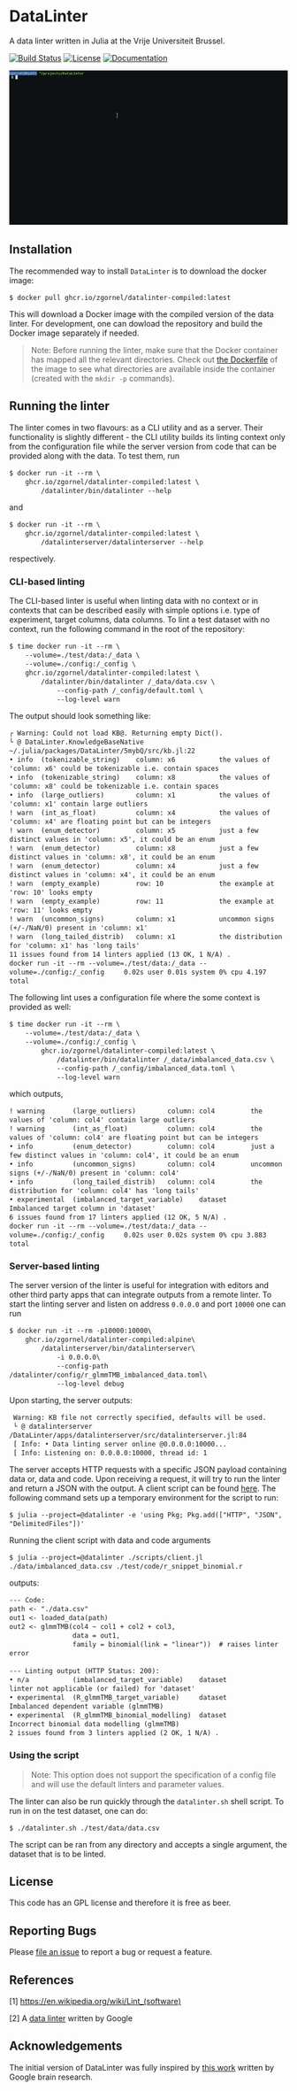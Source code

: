 # DataLinter

A data linter written in Julia at the Vrije Universiteit Brussel.

[![Build Status](https://github.com/zgornel/DataLinter/actions/workflows/ci.yml/badge.svg?branch=master)](https://github.com/zgornel/DataLinter/actions/workflows/ci.yml?query=branch%3Amaster)
[![License](http://img.shields.io/badge/license-GPL-brightgreen.svg?style=flat)](LICENSE.md)
[![Documentation](https://img.shields.io/badge/docs-dev-blue.svg)](https://zgornel.github.io/DataLinter/dev)

![til](./gifs/datalinter.gif)

## Installation

The recommended way to install `DataLinter` is to download the docker image:
```
$ docker pull ghcr.io/zgornel/datalinter-compiled:latest
```
This will download a Docker image with the compiled version of the data linter. For development, one can dowload the repository and build the Docker image separately if needed.

> Note: Before running the linter, make sure that the Docker container has mapped all the relevant directories. Check out [the Dockerfile](https://github.com/zgornel/DataLinter/blob/master/docker/Dockerfile.datalinter-compiled.alpine) of the image to see what directories are available inside the container (created with the `mkdir -p` commands).


## Running the linter
The linter comes in two flavours: as a CLI utility and as a server. Their functionality is slightly different - the CLI utility builds its linting context only from the configuration file while the server version from code that can be provided along with the data. To test them, run
```
$ docker run -it --rm \
    ghcr.io/zgornel/datalinter-compiled:latest \
        /datalinter/bin/datalinter --help
```
and
```
$ docker run -it --rm \
    ghcr.io/zgornel/datalinter-compiled:latest \
        /datalinterserver/datalinterserver --help
```
respectively.

### CLI-based linting
The CLI-based linter is useful when linting data with no context or in contexts that can be described easily with simple options i.e. type of experiment, target columns, data columns. To lint a test dataset with no context, run the following command in the root of the repository:
```
$ time docker run -it --rm \
    --volume=./test/data:/_data \
    --volume=./config:/_config \
    ghcr.io/zgornel/datalinter-compiled:latest \
        /datalinter/bin/datalinter /_data/data.csv \
            --config-path /_config/default.toml \
            --log-level warn
```

The output should look something like:
```
┌ Warning: Could not load KB@. Returning empty Dict().
└ @ DataLinter.KnowledgeBaseNative ~/.julia/packages/DataLinter/5mybQ/src/kb.jl:22
• info  (tokenizable_string)    column: x6           the values of 'column: x6' could be tokenizable i.e. contain spaces
• info  (tokenizable_string)    column: x8           the values of 'column: x8' could be tokenizable i.e. contain spaces
• info  (large_outliers)        column: x1           the values of 'column: x1' contain large outliers
! warn  (int_as_float)          column: x4           the values of 'column: x4' are floating point but can be integers
! warn  (enum_detector)         column: x5           just a few distinct values in 'column: x5', it could be an enum
! warn  (enum_detector)         column: x8           just a few distinct values in 'column: x8', it could be an enum
! warn  (enum_detector)         column: x4           just a few distinct values in 'column: x4', it could be an enum
! warn  (empty_example)         row: 10              the example at 'row: 10' looks empty
! warn  (empty_example)         row: 11              the example at 'row: 11' looks empty
! warn  (uncommon_signs)        column: x1           uncommon signs (+/-/NaN/0) present in 'column: x1'
! warn  (long_tailed_distrib)   column: x1           the distribution for 'column: x1' has 'long tails'
11 issues found from 14 linters applied (13 OK, 1 N/A) .
docker run -it --rm --volume=./test/data:/_data --volume=./config:/_config     0.02s user 0.01s system 0% cpu 4.197 total
```

The following lint uses a configuration file where the some context is provided as well:
```
$ time docker run -it --rm \
    --volume=./test/data:/_data \
    --volume=./config:/_config \
        ghcr.io/zgornel/datalinter-compiled:latest \
            /datalinter/bin/datalinter /_data/imbalanced_data.csv \
            --config-path /_config/imbalanced_data.toml \
            --log-level warn
```
which outputs,
```
! warning       (large_outliers)        column: col4         the values of 'column: col4' contain large outliers
! warning       (int_as_float)          column: col4         the values of 'column: col4' are floating point but can be integers
• info          (enum_detector)         column: col4         just a few distinct values in 'column: col4', it could be an enum
• info          (uncommon_signs)        column: col4         uncommon signs (+/-/NaN/0) present in 'column: col4'
• info          (long_tailed_distrib)   column: col4         the distribution for 'column: col4' has 'long tails'
• experimental  (imbalanced_target_variable)    dataset              Imbalanced target column in 'dataset'
6 issues found from 17 linters applied (12 OK, 5 N/A) .
docker run -it --rm --volume=./test/data:/_data --volume=./config:/_config     0.02s user 0.02s system 0% cpu 3.883 total
```

### Server-based linting
The server version of the linter is useful for integration with editors and other third party apps that can integrate outputs from a remote linter. To start the linting server and listen on address `0.0.0.0` and port `10000` one can run
```
$ docker run -it --rm -p10000:10000\
    ghcr.io/zgornel/datalinter-compiled:alpine\
        /datalinterserver/bin/datalinterserver\
            -i 0.0.0.0\
            --config-path /datalinter/config/r_glmmTMB_imbalanced_data.toml\
            --log-level debug
```
Upon starting, the server outputs:
```
 Warning: KB file not correctly specified, defaults will be used.
 └ @ datalinterserver /DataLinter/apps/datalinterserver/src/datalinterserver.jl:84
 [ Info: • Data linting server online @0.0.0.0:10000...
 [ Info: Listening on: 0.0.0.0:10000, thread id: 1
```
The server accepts HTTP requests with a specific JSON payload containing data or, data and code. Upon receiving a request, it will try to run the linter and return a JSON with the output. A client script can be found [here](./scripts/client_example.jl). The following command sets up a temporary environment for the script to run:
```
$ julia --project=@datalinter -e 'using Pkg; Pkg.add(["HTTP", "JSON", "DelimitedFiles"])'
```
Running the client script with data and code arguments
```
$ julia --project=@datalinter ./scripts/client.jl ./data/imbalanced_data.csv ./test/code/r_snippet_binomial.r
```
outputs:
```
--- Code:
path <- "./data.csv"
out1 <- loaded_data(path)
out2 <- glmmTMB(col4 ~ col1 + col2 + col3,
                data = out1,
                family = binomial(link = "linear"))  # raises linter error

--- Linting output (HTTP Status: 200):
• n/a           (imbalanced_target_variable)    dataset              linter not applicable (or failed) for 'dataset'
• experimental  (R_glmmTMB_target_variable)     dataset              Imbalanced dependent variable (glmmTMB)
• experimental  (R_glmmTMB_binomial_modelling)  dataset              Incorrect binomial data modelling (glmmTMB)
2 issues found from 3 linters applied (2 OK, 1 N/A) .
```

### Using the script
> Note: This option does not support the specification of a config file and will use the default linters and parameter values.

The linter can also be run quickly through the `datalinter.sh` shell script. To run in on the test dataset, one can do:
```
$ ./datalinter.sh ./test/data/data.csv
```
The script can be ran from any directory and accepts a single argument, the dataset that is to be linted.

## License

This code has an GPL license and therefore it is free as beer.


## Reporting Bugs

Please [file an issue](https://github.com/zgornel/DataLinter/issues/new) to report a bug or request a feature.


## References

[1] https://en.wikipedia.org/wiki/Lint_(software)

[2] A [data linter](https://github.com/brain-research/data-linter) written by Google

## Acknowledgements
The initial version of DataLinter was fully inspired by [this work](https://github.com/brain-research/data-linter) written by Google brain research.
